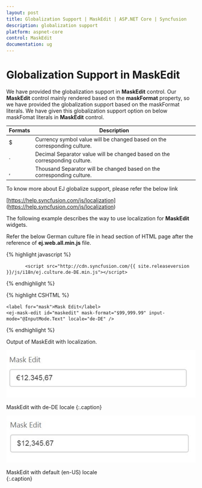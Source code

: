 ```yaml
---
layout: post
title: Globalization Support | MaskEdit | ASP.NET Core | Syncfusion
description: globalization support
platform: aspnet-core
control: MaskEdit
documentation: ug
---
```


# Globalization Support in MaskEdit

We have provided the globalization support in **MaskEdit** control. Our **MaskEdit** control mainly rendered based on the **maskFormat** property, so we have provided the globalization support based on the maskFormat literals. We have given this globalization support option on below maskFomat literals in **MaskEdit** control. 

<table class="props">
<thead>
<tr>
<th>Formats</th>
<th class="last">Description</th>
</tr>
</thead>
<tbody>
<tr>
<td class="formats">
$</td>
<td class="description">Currency symbol value will be changed based on the corresponding culture.</td>
</tr>
<tr>
<td class="formats">
.</td>
<td class="description">Decimal Separator value will be changed based on the corresponding culture.</td>
</tr>
<tr>
<td class="formats">
,</td>
<td class="description">Thousand Separator will be changed based on the corresponding culture.</td>
</tr>
</tbody>
</table>

To know more about EJ globalize support, please refer the below link

[https://help.syncfusion.com/js/localization] (https://help.syncfusion.com/js/localization)

The following example describes the way to use localization for **MaskEdit** widgets.

Refer the below German culture file in head section of HTML page after the reference of **ej.web.all.min.js** file.

 {% highlight javascript %}
   
           <script src="http://cdn.syncfusion.com/{{ site.releaseversion }}/js/i18n/ej.culture.de-DE.min.js"></script>
                
 {% endhighlight %}


{% highlight CSHTML %}

    <label for="mask">Mask Edit</label>
    <ej-mask-edit id="maskedit" mask-format="$99,999.99" input-mode="@InputMode.Text" locale="de-DE" />

{% endhighlight %}

Output of MaskEdit with localization.

![](Globalization-Support_images/Globalization-Support_img1.jpg)

MaskEdit with de-DE locale
{:.caption}

![](Globalization-Support_images/Globalization-Support_img2.jpg)

MaskEdit with default (en-US) locale	
{:.caption}